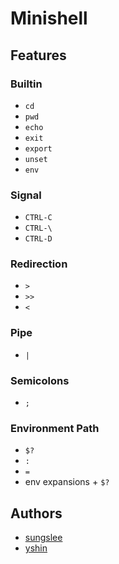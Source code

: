 # Minishell

## Features

### Builtin
- ``cd``
- ``pwd``
- ``echo``
- ``exit``
- ``export``
- ``unset``
- ``env``

### Signal
- ``CTRL-C``
- ``CTRL-\``
- ``CTRL-D``

### Redirection
- ``>``
- ``>>``
- ``<``

### Pipe
- ``|``

### Semicolons
- ``;``

### Environment Path
- ``$?``
- ``:``
- ``=``
- env expansions + ``$?``

## Authors

* [sungslee](https://github.com/k8440009)
* [yshin](https://github.com/yhshin0)
